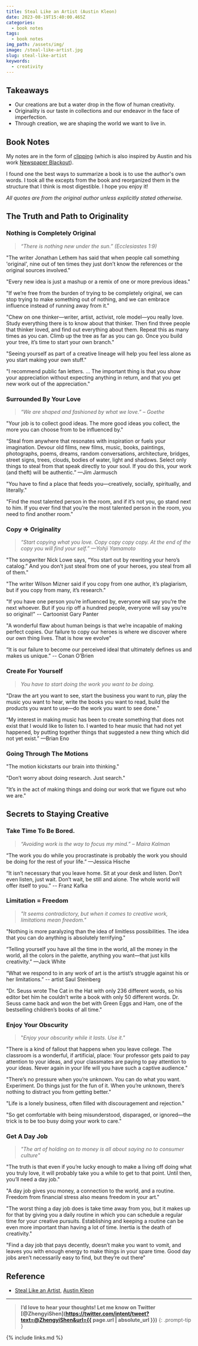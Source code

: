 ```yaml
---
title: Steal Like an Artist (Austin Kleon)
date: 2023-08-19T15:40:00.465Z
categories:
  - book notes
tags:
  - book notes
img_path: /assets/img/
image: /steal-like-artist.jpg
slug: steal-like-artist
keywords:
  - creativity
---
```


## **Takeaways**

- Our creations are but a water drop in the flow of human creativity.
- Originality is our taste in collections and our endeavor in the face of imperfection.
- Through creation, we are shaping the world we want to live in.

## **Book Notes**

My notes are in the form of [clipping](<https://en.wikipedia.org/wiki/Clipping_(publications)>) (which is also inspired by Austin and his work [Newspaper Blackout](https://newspaperblackout.com/)).

I found one the best ways to summarize a book is to use the author's own words. I took all the excepts from the book and reorganized them in the structure that I think is most digestible. I hope you enjoy it!

_All quotes are from the original author unless explicitly stated otherwise._

## **The Truth and Path to Originality**

### Nothing is Completely Original

> _“There is nothing new under the sun.” (Ecclesiastes 1:9)_

"The writer Jonathan Lethem has said that when people call something 'original', nine out of ten times they just don’t know the references or the original sources involved."

"Every new idea is just a mashup or a remix of one or more previous ideas."

"If we’re free from the burden of trying to be completely original, we can stop trying to make something out of nothing, and we can embrace influence instead of running away from it."

"Chew on one thinker—writer, artist, activist, role model—you really love. Study everything there is to know about that thinker. Then find three people that thinker loved, and find out everything about them. Repeat this as many times as you can. Climb up the tree as far as you can go. Once you build your tree, it’s time to start your own branch."

"Seeing yourself as part of a creative lineage will help you feel less alone as you start making your own stuff."

"I recommend public fan letters. … The important thing is that you show your appreciation without expecting anything in return, and that you get new work out of the appreciation."

### Surrounded By Your Love

> _“We are shaped and fashioned by what we love.” – Goethe_

"Your job is to collect good ideas. The more good ideas you collect, the more you can choose from to be influenced by."

“Steal from anywhere that resonates with inspiration or fuels your imagination. Devour old films, new films, music, books, paintings, photographs, poems, dreams, random conversations, architecture, bridges, street signs, trees, clouds, bodies of water, light and shadows. Select only things to steal from that speak directly to your soul. If you do this, your work (and theft) will be authentic.” —Jim Jarmusch

"You have to find a place that feeds you—creatively, socially, spiritually, and literally."

"Find the most talented person in the room, and if it’s not you, go stand next to him. If you ever find that you’re the most talented person in the room, you need to find another room."

### Copy => Originality

> _“Start copying what you love. Copy copy copy copy. At the end of the copy you will find your self.” —Yohji Yamamoto_

"The songwriter Nick Lowe says, “You start out by rewriting your hero’s catalog.” And you don’t just steal from one of your heroes, you steal from all of them."

"The writer Wilson Mizner said if you copy from one author, it’s plagiarism, but if you copy from many, it’s research."

"If you have one person you’re influenced by, everyone will say you’re the next whoever. But if you rip off a hundred people, everyone will say you’re so original!" -- Cartoonist Gary Panter

"A wonderful flaw about human beings is that we’re incapable of making perfect copies. Our failure to copy our heroes is where we discover where our own thing lives. That is how we evolve"

“It is our failure to become our perceived ideal that ultimately defines us and makes us unique.” -- Conan O’Brien

### Create For Yourself

> _You have to start doing the work you want to be doing._

"Draw the art you want to see, start the business you want to run, play the music you want to hear, write the books you want to read, build the products you want to use—do the work you want to see done."

“My interest in making music has been to create something that does not exist that I would like to listen to. I wanted to hear music that had not yet happened, by putting together things that suggested a new thing which did not yet exist.” —Brian Eno

### Going Through The Motions

"The motion kickstarts our brain into thinking."

"Don’t worry about doing research. Just search."

"It’s in the act of making things and doing our work that we figure out who we are."

## **Secrets to Staying Creative**

### Take Time To Be Bored.

> _“Avoiding work is the way to focus my mind.” – Maira Kalman_

“The work you do while you procrastinate is probably the work you should be doing for the rest of your life.” —Jessica Hische

“It isn’t necessary that you leave home. Sit at your desk and listen. Don’t even listen, just wait. Don’t wait, be still and alone. The whole world will offer itself to you.” -- Franz Kafka

### Limitation = Freedom

> _"It seems contradictory, but when it comes to creative work, limitations mean freedom."_

"Nothing is more paralyzing than the idea of limitless possibilities. The idea that you can do anything is absolutely terrifying."

“Telling yourself you have all the time in the world, all the money in the world, all the colors in the palette, anything you want—that just kills creativity.” —Jack White

“What we respond to in any work of art is the artist’s struggle against his or her limitations.” -- artist Saul Steinberg

"Dr. Seuss wrote The Cat in the Hat with only 236 different words, so his editor bet him he couldn’t write a book with only 50 different words. Dr. Seuss came back and won the bet with Green Eggs and Ham, one of the bestselling children’s books of all time."

### Enjoy Your Obscurity

> "_Enjoy your obscurity while it lasts. Use it."_

"There is a kind of fallout that happens when you leave college. The classroom is a wonderful, if artificial, place: Your professor gets paid to pay attention to your ideas, and your classmates are paying to pay attention to your ideas. Never again in your life will you have such a captive audience."

"There’s no pressure when you’re unknown. You can do what you want. Experiment. Do things just for the fun of it. When you’re unknown, there’s nothing to distract you from getting better."

"Life is a lonely business, often filled with discouragement and rejection."

"So get comfortable with being misunderstood, disparaged, or ignored—the trick is to be too busy doing your work to care."

### Get A Day Job

> _"The art of holding on to money is all about saying no to consumer culture"_

"The truth is that even if you’re lucky enough to make a living off doing what you truly love, it will probably take you a while to get to that point. Until then, you’ll need a day job."

"A day job gives you money, a connection to the world, and a routine. Freedom from financial stress also means freedom in your art."

"The worst thing a day job does is take time away from you, but it makes up for that by giving you a daily routine in which you can schedule a regular time for your creative pursuits. Establishing and keeping a routine can be even more important than having a lot of time. Inertia is the death of creativity."

"Find a day job that pays decently, doesn’t make you want to vomit, and leaves you with enough energy to make things in your spare time. Good day jobs aren’t necessarily easy to find, but they’re out there"

## **Reference**

- [Steal Like an Artist](https://austinkleon.com/steal/), [Austin Kleon](https://twitter.com/austinkleon)

---

<!-- prettier-ignore -->
> **I’d love to hear your thoughts! Let me know on Twitter [@ZhengyiShen](https://twitter.com/intent/tweet?text=@ZhengyiShen&url={{ page.url | absolute_url }})**
{: .prompt-tip }

{% include links.md %}
